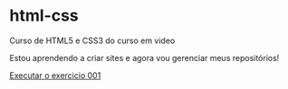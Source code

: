 # html-css
 Curso de HTML5 e CSS3 do curso em video

Estou aprendendo a criar sites e agora vou gerenciar meus repositórios!

<a href="https://loreineewald.github.io/html-css/exercicios/ex001/index.html">Executar o exercicio 001</a>